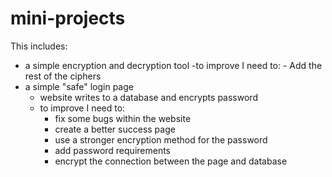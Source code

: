 # mini-projects

This includes: 
- a simple encryption and decryption tool
  -to improve I need to:
      - Add the rest of the ciphers
- a simple "safe" login page
  - website writes to a database and encrypts password
  - to improve I need to:
      - fix some bugs within the website
      - create a better success page
      - use a stronger encryption method for the password
      - add password requirements
      - encrypt the connection between the page and database 
